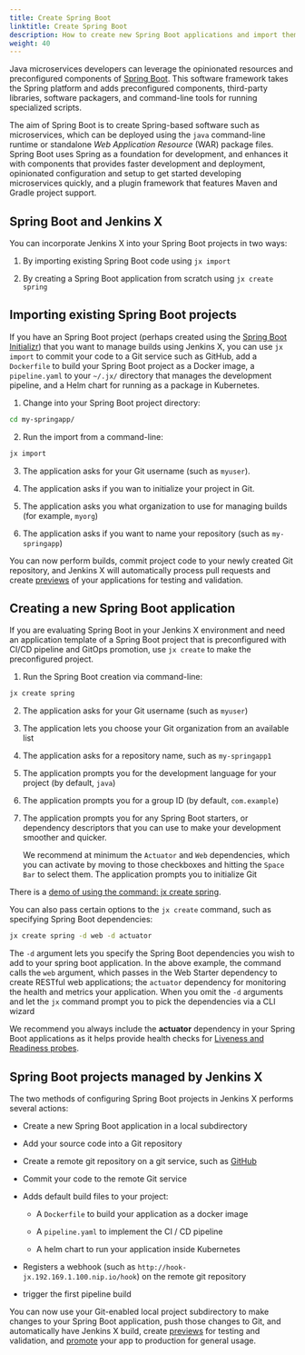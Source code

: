 ```yaml
---
title: Create Spring Boot
linktitle: Create Spring Boot
description: How to create new Spring Boot applications and import them into Jenkins X
weight: 40
---
```


Java microservices developers can leverage the opinionated resources and
preconfigured components of [Spring
Boot](https://spring.io/projects/spring-boot). This software framework
takes the Spring platform and adds preconfigured components, third-party
libraries, software packagers, and command-line tools for running
specialized scripts.

The aim of Spring Boot is to create Spring-based software such as
microservices, which can be deployed using the `java` command-line
runtime or standalone *Web Application Resource* (WAR) package files.
Spring Boot uses Spring as a foundation for development, and enhances it
with components that provides faster development and deployment,
opinionated configuration and setup to get started developing
microservices quickly, and a plugin framework that features Maven and
Gradle project support.

## Spring Boot and Jenkins X

You can incorporate Jenkins X into your Spring
Boot projects in two ways:

1.  By importing existing Spring Boot code using `jx import`

2.  By creating a Spring Boot application from scratch using
    `jx create spring`

## Importing existing Spring Boot projects

If you have an Spring Boot project (perhaps created using the [Spring Boot Initializr](http://start.spring.io/)) that you want to manage builds using
Jenkins X, you can use `jx import` to commit your
code to a Git service such as GitHub, add a `Dockerfile` to build your
Spring Boot project as a Docker image, a `pipeline.yaml` to your
`~/.jx/` directory that manages the development pipeline, and a Helm
chart for running as a package in Kubernetes.

1.  Change into your Spring Boot project directory:

```sh
cd my-springapp/
```

2.  Run the import from a command-line:

```sh
jx import
```

3.  The application asks for your Git username (such as `myuser`).

4.  The application asks if you wan to initialize your project in Git.

5.  The application asks you what organization to use for managing
    builds (for example, `myorg`)

6.  The application asks if you want to name your repository (such as
    `my-springapp`)

You can now perform builds, commit project code to your newly created
Git repository, and Jenkins X will automatically
process pull requests and create [previews](/developing/preview) of your applications for testing and validation.

## Creating a new Spring Boot application

If you are evaluating Spring Boot in your Jenkins X environment and need an application template of a Spring Boot project that is preconfigured with CI/CD pipeline and GitOps promotion, use `jx create` to make the preconfigured project.

1.  Run the Spring Boot creation via command-line:

```sh
jx create spring
```

2.  The application asks for your Git username (such as `myuser`)

3.  The application lets you choose your Git organization from an
    available list

4.  The application asks for a repository name, such as
    `my-springapp1`

5.  The application prompts you for the development language for your
    project (by default, `java`)

6.  The application prompts you for a group ID (by default,
    `com.example`)

7.  The application prompts you for any Spring Boot starters, or
    dependency descriptors that you can use to make your development
    smoother and quicker.

    We recommend at minimum the `Actuator` and `Web`
    dependencies, which you can activate by moving to those checkboxes
    and hitting the `Space Bar` to select them. The application
    prompts you to initialize Git

There is a [demo of using the command: jx create spring](/demos/create_spring/).

You can also pass certain options to the `jx create` command, such as specifying Spring Boot dependencies:

```sh
jx create spring -d web -d actuator
```

The `-d` argument lets you specify the Spring Boot dependencies you wish to add to your spring boot application. In the above example, the command calls the `web` argument, which passes in the Web Starter dependency to create RESTful web applications; the `actuator` dependency for monitoring the health and metrics your application.  When you omit the `-d` arguments and let the `jx` command prompt you to pick the dependencies via a CLI wizard

We recommend you always include the **actuator** dependency in your Spring Boot applications as it helps provide health checks for [Liveness and Readiness probes](https://kubernetes.io/docs/tasks/configure-pod-container/configure-liveness-readiness-probes/).

## Spring Boot projects managed by Jenkins X

The two methods of configuring Spring Boot projects in Jenkins X performs several actions:

-   Create a new Spring Boot application in a local subdirectory

-   Add your source code into a Git repository

-   Create a remote git repository on a git service, such as
    [GitHub](https://github.com)

-   Commit your code to the remote Git service

-   Adds default build files to your project:

    -   A `Dockerfile` to build your application as a docker image

    -   A `pipeline.yaml` to implement the CI / CD pipeline

    -   A helm chart to run your application inside Kubernetes

-   Registers a webhook (such as
    `http://hook-jx.192.169.1.100.nip.io/hook`) on the remote git
    repository

-   trigger the first pipeline build

You can now use your Git-enabled local project subdirectory to make
changes to your Spring Boot application, push those changes to Git, and
automatically have Jenkins X build, create
[previews](/developing/preview/) for testing and validation, and [promote](/developing/promote) your app to production for general usage.
